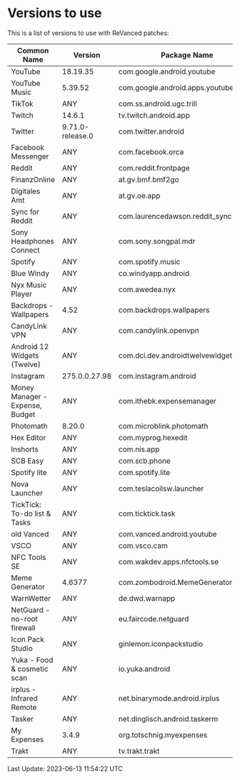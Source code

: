 # Versions to use

This is a list of versions to use with ReVanced patches:

| Common Name | Version | Package Name |
|---|---|---|
| YouTube | 18.19.35 | com.google.android.youtube |
| YouTube Music | 5.39.52 | com.google.android.apps.youtube.music |
| TikTok | ANY | com.ss.android.ugc.trill |
| Twitch | 14.6.1 | tv.twitch.android.app |
| Twitter | 9.71.0-release.0 | com.twitter.android |
| Facebook Messenger | ANY | com.facebook.orca |
| Reddit | ANY | com.reddit.frontpage |
| FinanzOnline | ANY | at.gv.bmf.bmf2go |
| Digitales Amt | ANY | at.gv.oe.app |
| Sync for Reddit | ANY | com.laurencedawson.reddit_sync |
| Sony Headphones Connect | ANY | com.sony.songpal.mdr |
| Spotify | ANY | com.spotify.music |
| Blue Windy | ANY | co.windyapp.android |
| Nyx Music Player | ANY | com.awedea.nyx |
| Backdrops - Wallpapers | 4.52 | com.backdrops.wallpapers |
| CandyLink VPN | ANY | com.candylink.openvpn |
| Android 12 Widgets (Twelve) | ANY | com.dci.dev.androidtwelvewidgets |
| Instagram | 275.0.0.27.98 | com.instagram.android |
| Money Manager - Expense, Budget | ANY | com.ithebk.expensemanager |
| Photomath | 8.20.0 | com.microblink.photomath |
| Hex Editor | ANY | com.myprog.hexedit |
| Inshorts | ANY | com.nis.app |
| SCB Easy | ANY | com.scb.phone |
| Spotify lite | ANY | com.spotify.lite |
| Nova Launcher | ANY | com.teslacoilsw.launcher |
| TickTick: To-do list & Tasks | ANY | com.ticktick.task |
| old Vanced | ANY | com.vanced.android.youtube |
| VSCO | ANY | com.vsco.cam |
| NFC Tools SE | ANY | com.wakdev.apps.nfctools.se |
| Meme Generator | 4.6377 | com.zombodroid.MemeGenerator |
| WarnWetter | ANY | de.dwd.warnapp |
| NetGuard - no-root firewall | ANY | eu.faircode.netguard |
| Icon Pack Studio | ANY | ginlemon.iconpackstudio |
| Yuka - Food & cosmetic scan | ANY | io.yuka.android |
| irplus - Infrared Remote | ANY | net.binarymode.android.irplus |
| Tasker | ANY | net.dinglisch.android.taskerm |
| My Expenses | 3.4.9 | org.totschnig.myexpenses |
| Trakt | ANY | tv.trakt.trakt |

Last Update: 2023-06-13 11:54:22 UTC
